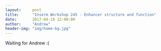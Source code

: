 ```yaml
---
layout:     post
title:      "Inserm Workshop 245 - Enhancer structure and function"
date:       2017-04-19 12:00:00
author:     "Andrew"
header-img: "img/home-bg.jpg"
---
```


Waiting for Andrew :(
